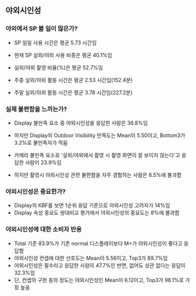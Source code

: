 ## 야외시인성

### 야외에서 SP 볼 일이 많은가?
- SP 일일 사용 시간은 평균 5.73 시간임
- 현재 SP 실외/야외 사용 비중은 평균 40.1%임
- 실외/야외 촬영 비율(%)은 평균 52.7%임

- 주중 실외/야외 활동 시간은 평균 2.53 시간임(152.4분)
- 주말 실외/야외 활동 시간은 평균 3.78 시간임(227.2분)


### 실제 불편함을 느끼는가?
- Display 불만족 요소 중 야외시인성을 응답한 사람은 36.8%임
- 하지만 Display의 Outdoor Visibility 만족도는 Mean이 5.50이고, Bottom3가 3.2%로 불만족자가 적음

- 카메라 불만족 요소로 '실외/야외에서 촬영 시 촬영 화면이 잘 보이지 않는다'고 응답한 사람이 23.9%임
- 하지만 촬영시 야외시인성 관련 불편함을 자주 경험하는 사람은 6.5%에 불과함


### 야외시인성은 중요한가?
- Display의 KBF를 보면 1순위 응답 기준으로 야외시인성 고려자가 14%임
- Display 속성 중요도 쌍대비교 평가에서 야외시인성의 중요도는 8%에 불과함


### 야외시인성에 대한 소비자 반응
- Total 기준 83.9%가 기존 normal 디스플레이보다 M+가 야외시인성이 좋다고 응답함
- 야외시인성 컨셉에 대한 선호도는 Mean이 5.56이고, Top3가 89.7%임
- 야외시인성은 필수라고 응답한 사람이 47.7%인 반면, 없어도 상관 없다는 응답이 32.3%임
- 단, 컨셉의 구현 동의 정도는 야외시인성인 Mean이 6.12이고, Top3가 98.1%로 가장 높음